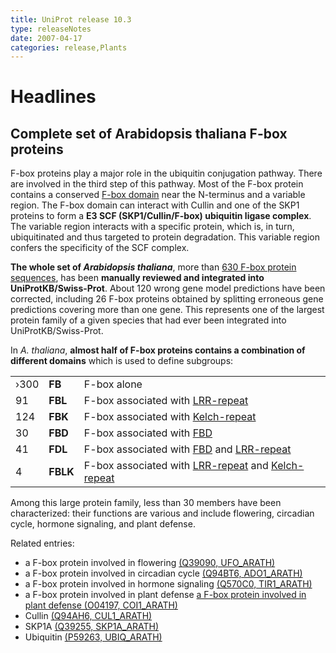 ```yaml
---
title: UniProt release 10.3
type: releaseNotes
date: 2007-04-17
categories: release,Plants
---
```


# Headlines

## Complete set of Arabidopsis thaliana F-box proteins

F-box proteins play a major role in the ubiquitin conjugation pathway. There are involved in the third step of this pathway. Most of the F-box protein contains a conserved [F-box domain](http://www.ebi.ac.uk/interpro/IEntry?ac=IPR001810) near the N-terminus and a variable region. The F-box domain can interact with Cullin and one of the SKP1 proteins to form a **E3 SCF (SKP1/Cullin/F-box) ubiquitin ligase complex**. The variable region interacts with a specific protein, which is, in turn, ubiquitinated and thus targeted to protein degradation. This variable region confers the specificity of the SCF complex.

**The whole set of _Arabidopsis thaliana_**, more than [630 F-box protein sequences](https://www.uniprot.org/uniprotkb?query=ft_domain:"f%20box"+AND+organism_name:%22arabidopsis+thaliana%22+AND+reviewed:true), has been **manually reviewed and integrated into UniProtKB/Swiss-Prot**. About 120 wrong gene model predictions have been corrected, including 26 F-box proteins obtained by splitting erroneous gene predictions covering more than one gene. This represents one of the largest protein family of a given species that had ever been integrated into UniProtKB/Swiss-Prot.

In _A. thaliana_, **almost half of F-box proteins contains a combination of different domains** which is used to define subgroups:

|      |          |                                                                                                                                                             |
| :--- | :------- | :---------------------------------------------------------------------------------------------------------------------------------------------------------- |
| ›300 | **FB**   | F-box alone                                                                                                                                                 |
| 91   | **FBL**  | F-box associated with [LRR-repeat](http://www.ebi.ac.uk/interpro/IEntry?ac=IPR013101)                                                                       |
| 124  | **FBK**  | F-box associated with [Kelch-repeat](http://www.ebi.ac.uk/interpro/IEntry?ac=IPR006652)                                                                     |
| 30   | **FBD**  | F-box associated with [FBD](http://www.ebi.ac.uk/interpro/IEntry?ac=IPR013596)                                                                              |
| 41   | **FDL**  | F-box associated with [FBD](http://www.ebi.ac.uk/interpro/IEntry?ac=IPR013596) and [LRR-repeat](http://www.ebi.ac.uk/interpro/IEntry?ac=IPR013101)          |
| 4    | **FBLK** | F-box associated with [LRR-repeat](http://www.ebi.ac.uk/interpro/IEntry?ac=IPR013101) and [Kelch-repeat](http://www.ebi.ac.uk/interpro/IEntry?ac=IPR006652) |

Among this large protein family, less than 30 members have been characterized: their functions are various and include flowering, circadian cycle, hormone signaling, and plant defense.

Related entries:

- a F-box protein involved in flowering [(Q39090, UFO_ARATH)](https://www.uniprot.org/uniprotkb/Q39090)
- a F-box protein involved in circadian cycle [(Q94BT6, ADO1_ARATH)](https://www.uniprot.org/uniprotkb/Q94BT6)
- a F-box protein involved in hormone signaling [(Q570C0, TIR1_ARATH)](https://www.uniprot.org/uniprotkb/Q570C0)
- a F-box protein involved in plant defense [a F-box protein involved in plant defense (O04197, COI1_ARATH)](https://www.uniprot.org/uniprotkb/O04197)
- Cullin [(Q94AH6, CUL1_ARATH)](https://www.uniprot.org/uniprotkb/Q94AH6)
- SKP1A [(Q39255, SKP1A_ARATH)](https://www.uniprot.org/uniprotkb/Q39255)
- Ubiquitin [(P59263, UBIQ_ARATH)](https://www.uniprot.org/uniprotkb/P59263)
